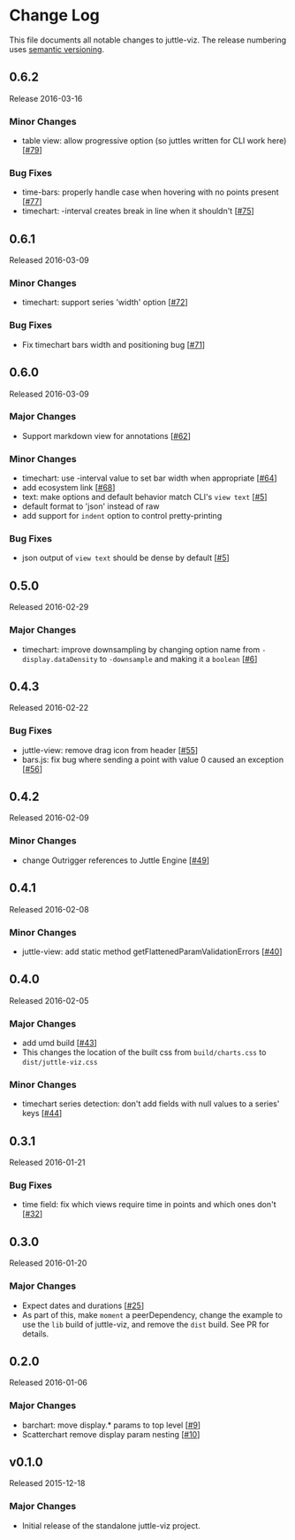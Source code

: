 # Change Log

This file documents all notable changes to juttle-viz. The release numbering uses [semantic versioning](http://semver.org).

## 0.6.2

Release 2016-03-16

### Minor Changes

- table view: allow progressive option (so juttles written for CLI work here) [[#79](https://github.com/juttle/juttle-viz/pull/79)]

### Bug Fixes

- time-bars: properly handle case when hovering with no points present [[#77](https://github.com/juttle/juttle-viz/pull/77)]
- timechart: -interval creates break in line when it shouldn't [[#75](https://github.com/juttle/juttle-viz/issues/75)]

## 0.6.1

Released 2016-03-09

### Minor Changes

- timechart: support series 'width' option [[#72](https://github.com/juttle/juttle-viz/pull/72)]

### Bug Fixes

- Fix timechart bars width and positioning bug [[#71](https://github.com/juttle/juttle-viz/pull/71)]

## 0.6.0

Released 2016-03-09

### Major Changes

- Support markdown view for annotations [[#62](https://github.com/juttle/juttle-viz/issues/62)]

### Minor Changes

- timechart: use -interval value to set bar width when appropriate [[#64](https://github.com/juttle/juttle-viz/issues/64)]
- add ecosystem link [[#68](https://github.com/juttle/juttle-viz/pull/68)]
- text: make options and default behavior match CLI's `view text` [[#5]([https://github.com/juttle/juttle-viz/issues/5)]
 - default format to 'json' instead of raw
 - add support for `indent` option to control pretty-printing

### Bug Fixes

- json output of `view text` should be dense by default [[#5]([https://github.com/juttle/juttle-viz/issues/5)]

## 0.5.0

Released 2016-02-29

### Major Changes

- timechart: improve downsampling by changing option name from `-display.dataDensity` to `-downsample` and making it a `boolean` [[#6](https://github.com/juttle/juttle-viz/issues/6)]

## 0.4.3

Released 2016-02-22

### Bug Fixes

- juttle-view: remove drag icon from header [[#55](https://github.com/juttle/juttle-viz/pull/55)]
- bars.js: fix bug where sending a point with value 0 caused an exception [[#56](https://github.com/juttle/juttle-viz/pull/56)]

## 0.4.2

Released 2016-02-09

### Minor Changes

- change Outrigger references to Juttle Engine [[#49](https://github.com/juttle/juttle-viz/pull/49)]

## 0.4.1

Released 2016-02-08

### Minor Changes

- juttle-view: add static method getFlattenedParamValidationErrors [[#40](https://github.com/juttle/juttle-viz/pull/40)]

## 0.4.0

Released 2016-02-05

### Major Changes

- add umd build [[#43](https://github.com/juttle/juttle-viz/pull/43)]
 - This changes the location of the built css from `build/charts.css` to `dist/juttle-viz.css`

### Minor Changes

- timechart series detection: don't add fields with null values to a series' keys [[#44](https://github.com/juttle/juttle-viz/pull/44)]

## 0.3.1

Released 2016-01-21

### Bug Fixes

- time field: fix which views require time in points and which ones don't [[#32](https://github.com/juttle/juttle-viz/pull/32)]

## 0.3.0

Released 2016-01-20

### Major Changes

- Expect dates and durations [[#25](https://github.com/juttle/juttle-viz/pull/25)]
 - As part of this, make `moment` a peerDependency, change the example to use the `lib` build of juttle-viz, and remove the `dist` build. See PR for details.

## 0.2.0

Released 2016-01-06

### Major Changes

- barchart: move display.* params to top level [[#9](https://github.com/juttle/juttle-viz/pull/9)]
- Scatterchart remove display param nesting [[#10](https://github.com/juttle/juttle-viz/pull/10)]

## v0.1.0

Released 2015-12-18

### Major Changes

- Initial release of the standalone juttle-viz project.
